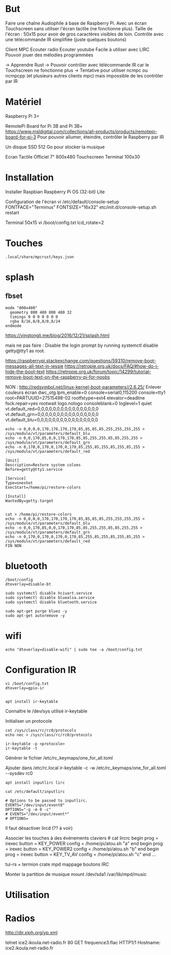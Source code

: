 
But
==============
Faire une chaîne Audiophile à base de Raspberry Pi.
Avec un écran Touchscreen sans utiliser l'écran tactile (ne fonctionne plus).
Taille de l'écran : 50x15 pour avoir de gros caractères visibles de loin.
Contrôle avec une télécommande IR simplifiée (juste quelques boutons)

Client MPC
Ecouter radio
Ecouter youtube
Facile à utiliser avec LIRC
Pouvoir jouer des mélodies programmées

-> Apprendre Rust
-> Pouvoir contrôler avec télécommande IR car le Touchscreen ne fonctionne plus
-> Tentative pour utiliser ncmpc ou ncmpcpp (et plusieurs autres clients mpc) mais impossible de les contrôler par IR


Matériel
==============
Raspberry Pi 3+

RemotePi Board for Pi 3B and Pi 3B+
https://www.msldigital.com/collections/all-products/products/remotepi-board-for-pi-3
Pour pouvoir allumer, éteindre, contrôler le Raspberry par IR



Un disque SSD 512 Go pour stocker la musique

Ecran Tactile Officiel 7" 800x480 Touchscreen
Terminal 100x30


Installation
==============
Installer Raspbian
Raspberry Pi OS (32-bit) Lite

Configuration de l'écran
    vi /etc/default/console-setup
    FONTFACE="Terminus"
    FONTSIZE="16x32"
    etc/init.d/console-setup.sh restart

Terminal 50x15
    vi /boot/config.txt
    lcd_rotate=2

Touches
==============

    .local/share/mpcrust/keys.json


splash
==============

## fbset

    mode "800x480"
      geometry 800 480 800 480 32
      timings 0 0 0 0 0 0 0
      rgba 8/16,8/8,8/0,8/24
    endmode

https://yingtongli.me/blog/2016/12/21/splash.html

mais ne pas faire : Disable the login prompt by running systemctl disable getty@tty1 as root.


https://raspberrypi.stackexchange.com/questions/59310/remove-boot-messages-all-text-in-jessie
https://retropie.org.uk/docs/FAQ/#how-do-i-hide-the-boot-text
https://retropie.org.uk/forum/topic/14299/tutorial-remove-boot-text-on-the-raspberry-pi-for-noobs

NON :
http://redsymbol.net/linux-kernel-boot-parameters//2.6.25/
Enlever couleurs écran
dwc_otg.lpm_enable=0 console=serial0,115200 console=tty1 root=PARTUUID=27515498-02 rootfstype=ext4 elevator=deadline fsck.repair=yes rootwait logo.nologo consoleblank=0 loglevel=1 quiet  vt.default_red=0,0,0,0,0,0,0,0,0,0,0,0,0,0,0,0 vt.default_grn=0,0,0,0,0,0,0,0,0,0,0,0,0,0,0,0 vt.default_blu=0,0,0,0,0,0,0,0,0,0,0,0,0,0,0,0


    echo -n 0,0,0,0,170,170,170,170,85,85,85,85,255,255,255,255 > /sys/module/vt/parameters/default_blu
    echo -n 0,0,170,85,0,0,170,170,85,85,255,255,85,85,255,255 > /sys/module/vt/parameters/default_grn
    echo -n 0,170,0,170,0,170,0,170,85,255,85,255,85,255,85,255 > /sys/module/vt/parameters/default_red

    [Unit]
    Description=Restore system coloes
    Before=getty@tty1.service

    [Service]
    Type=oneshot
    ExecStart=/home/pi/restore-colors

    [Install]
    WantedBy=getty.target


    cat > /home/pi/restore-colors
    echo -n 0,0,0,0,170,170,170,170,85,85,85,85,255,255,255,255 > /sys/module/vt/parameters/default_blu
    echo -n 0,0,170,85,0,0,170,170,85,85,255,255,85,85,255,255 > /sys/module/vt/parameters/default_grn
    echo -n 0,170,0,170,0,170,0,170,85,255,85,255,85,255,85,255 > /sys/module/vt/parameters/default_red
    FIN NON


bluetooth
==============
    /boot/config
    dtoverlay=disable-bt

    sudo systemctl disable hciuart.service
    sudo systemctl disable bluealsa.service
    sudo systemctl disable bluetooth.service

    sudo apt-get purge bluez -y
    sudo apt-get autoremove -y




wifi
==============
    echo "dtoverlay=disable-wifi" | sudo tee -a /boot/config.txt


Configuration IR
==============

    vi /boot/config.txt
    dtoverlay=gpio-ir


    apt install ir-keytable

Connaître le /dev/sys utilisé
    ir-keytable

Initialiser un protocole

    cat /sys/class/rc/rc0/protocols
    echo nec > /sys/class/rc/rc0/protocols

    ir-keytable -p <protocole>
    ir-keytable -t

Générer le fichier /etc/rc_keymaps/one_for_all.toml

Ajouter dans /etc/rc.local
    ir-keytable -c -w /etc/rc_keymaps/one_for_all.toml --sysdev rc0

    apt install inputlirc lirc

    cat /etc/default/inputlirc

    # Options to be passed to inputlirc.
    EVENTS="/dev/input/event0"
    OPTIONS="-g -m 0 -c"
    # EVENTS="/dev/input/event*"
    # OPTIONS=

Il faut désactiver lircd (?? à voir)

Associer les touches à des événements claviers
    # cat lircrc
    begin
         prog = irexec
         button = KEY_POWER
         config = /home/pi/atou.sh "a"
    end
    begin
         prog = irexec
         button = KEY_POWER2
         config = /home/pi/atou.sh "b"
    end
    begin
         prog = irexec
         button = KEY_TV_AV
         config = /home/pi/atou.sh "c"
    end
    ...


tui-rs + termion
crate mpd
mappage boutons IRC

Monter la partition de musique
  mount /dev/sda1 /var/lib/mpd/music


Utilisation
==============




Radios
==============
http://dir.xiph.org/yp.xml

telnet ice2.ikoula.net-radio.fr 80
GET frequence3.flac HTTP1/1
Hostname: ice2.ikoula.net-radio.fr
